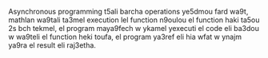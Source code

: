 Asynchronous programming t5ali barcha operations ye5dmou fard wa9t, mathlan wa9tali ta3mel execution lel function n9oulou el function haki ta5ou 2s bch tekmel, el program maya9fech w ykamel yexecuti el code eli ba3dou w wa9teli el function heki toufa,
el program ya3ref eli hia wfat w ynajm ya9ra el result eli raj3etha. 
